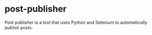 # post-publisher
Post publisher is a tool that uses Python and Selenium to automatically publish posts.
